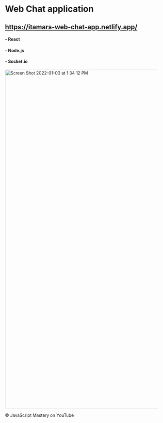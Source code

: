 # Web Chat application
## https://itamars-web-chat-app.netlify.app/

#### - React 
#### - Node.js 
#### - Socket.io

<img width="1113" alt="Screen Shot 2022-01-03 at 1 34 12 PM" src="https://user-images.githubusercontent.com/66623308/147926110-4301ac0f-26ff-4310-a23a-196fb79e6f06.png">

© JavaScript Mastery on YouTube



